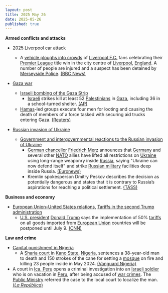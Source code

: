 ```yaml
---
layout: post
title: 2025 May 26
date: 2025-05-26
published: true
---
```



**Armed conflicts and attacks**

* [2025 Liverpool car attack](https://en.wikipedia.org/wiki/2025_Liverpool_car_attack "2025 Liverpool car attack")
  + A [vehicle ploughs into crowds](https://en.wikipedia.org/wiki/Vehicle-ramming_attack "Vehicle-ramming attack") of [Liverpool F.C.](https://en.wikipedia.org/wiki/Liverpool_F.C. "Liverpool F.C.") fans celebrating their [Premier League](https://en.wikipedia.org/wiki/Premier_League "Premier League") title win in the city centre of [Liverpool](https://en.wikipedia.org/wiki/Liverpool "Liverpool"), [England](https://en.wikipedia.org/wiki/England "England"). A number of people are injured and a suspect has been detained by [Merseyside Police](https://en.wikipedia.org/wiki/Merseyside_Police "Merseyside Police"). [(BBC News)](https://www.bbc.co.uk/news/live/cn5xnlkegz0t)

* [Gaza war](https://en.wikipedia.org/wiki/Gaza_war "Gaza war")
  + [Israeli bombing of the Gaza Strip](https://en.wikipedia.org/wiki/Israeli_bombing_of_the_Gaza_Strip "Israeli bombing of the Gaza Strip")
    - [Israeli](https://en.wikipedia.org/wiki/Israel "Israel") strikes kill at least 52 [Palestinians](https://en.wikipedia.org/wiki/Palestinians "Palestinians") in [Gaza](https://en.wikipedia.org/wiki/Gaza_Strip "Gaza Strip"), including 36 in a school-turned shelter. [(AP)](https://apnews.com/article/israel-palestinians-hamas-war-news-05-26-2025-6a7285f144a3619e8239138e6883b3b6)
  + [Hamas](https://en.wikipedia.org/wiki/Hamas "Hamas")-led groups execute four men for looting and causing the death of members of a force tasked with securing aid trucks entering Gaza. [(Reuters)](https://www.reuters.com/world/middle-east/hamas-led-groups-execute-four-looting-aid-trucks-amid-some-gaza-dissent-2025-05-26/)
* [Russian invasion of Ukraine](https://en.wikipedia.org/wiki/Russian_invasion_of_Ukraine "Russian invasion of Ukraine")
  + [Government and intergovernmental reactions to the Russian invasion of Ukraine](https://en.wikipedia.org/wiki/Government_and_intergovernmental_reactions_to_the_Russian_invasion_of_Ukraine "Government and intergovernmental reactions to the Russian invasion of Ukraine")
    - [German chancellor](https://en.wikipedia.org/wiki/Chancellor_of_Germany "Chancellor of Germany") [Friedrich Merz](https://en.wikipedia.org/wiki/Friedrich_Merz "Friedrich Merz") announces that [Germany](https://en.wikipedia.org/wiki/Germany "Germany") and several other [NATO](https://en.wikipedia.org/wiki/NATO "NATO") allies have lifted all restrictions on [Ukraine](https://en.wikipedia.org/wiki/Ukraine "Ukraine") using long-range weaponry inside [Russia](https://en.wikipedia.org/wiki/Russia "Russia"), saying "Ukraine can now defend itself" and strike [Russian military](https://en.wikipedia.org/wiki/Russian_Armed_Forces "Russian Armed Forces") facilities deep inside Russia. [(Euronews)](https://www.euronews.com/2025/05/26/western-allies-lift-ukraines-restrictions-on-long-range-weapons-says-merz)
    - Kremlin spokesperson Dmitry Peskov describes the decision as potentially dangerous and states that it is contrary to Russia’s aspirations for reaching a political settlement. [(TASS)](https://tass.com/politics/1963611)

**Business and economy**

* [European Union–United States relations](https://en.wikipedia.org/wiki/European_Union%E2%80%93United_States_relations "European Union–United States relations"), [Tariffs in the second Trump administration](https://en.wikipedia.org/wiki/Tariffs_in_the_second_Trump_administration "Tariffs in the second Trump administration")
  + [U.S. president](https://en.wikipedia.org/wiki/President_of_the_United_States "President of the United States") [Donald Trump](https://en.wikipedia.org/wiki/Donald_Trump "Donald Trump") says the implementation of 50% [tariffs](https://en.wikipedia.org/wiki/Tariff "Tariff") on all goods imported from [European Union](https://en.wikipedia.org/wiki/European_Union "European Union") countries will be postponed until July 9. [(CNN)](https://edition.cnn.com/2025/05/25/business/trump-eu-tariff-delay?iid=cnn_buildContentRecirc_end_recirc)

**Law and crime**

* [Capital punishment in Nigeria](https://en.wikipedia.org/wiki/Capital_punishment_in_Nigeria "Capital punishment in Nigeria")
  + A [Sharia court](https://en.wikipedia.org/wiki/Sharia_court "Sharia court") in [Kano State](https://en.wikipedia.org/wiki/Kano_State "Kano State"), [Nigeria](https://en.wikipedia.org/wiki/Nigeria "Nigeria"), sentences a 38-year-old man to death and 150 strokes of the cane for setting a [mosque](https://en.wikipedia.org/wiki/Mosque "Mosque") on fire and killing 23 people inside in May 2024. [(Vanguard Nigeria)](https://www.vanguardngr.com/2025/05/mosque-arsonist-sentenced-to-death-by-hanging-150-strokes-of-cane/)
* A court in [Ica, Peru](https://en.wikipedia.org/wiki/Ica%2C_Peru "Ica, Peru") opens a criminal investigation into an [Israeli soldier](https://en.wikipedia.org/wiki/Israeli_soldier "Israeli soldier") who is on vacation in [Peru](https://en.wikipedia.org/wiki/Peru "Peru"), after being accused of [war crimes](https://en.wikipedia.org/wiki/War_crimes "War crimes"). The [Public Ministry](https://en.wikipedia.org/wiki/Public_Ministry_of_Peru "Public Ministry of Peru") referred the case to the local court to localize the man. [(*La República*)](https://larepublica.pe/politica/2025/05/25/peru-abre-investigacion-contra-soldado-israeli-por-su-presunta-participacion-en-genocidio-en-gaza-hnews-467600)
